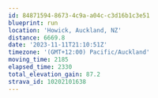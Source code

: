 ```yaml
---
id: 84871594-8673-4c9a-a04c-c3d16b1c3e51
blueprint: run
location: 'Howick, Auckland, NZ'
distance: 6669.8
date: '2023-11-11T21:10:51Z'
timezone: '(GMT+12:00) Pacific/Auckland'
moving_time: 2185
elapsed_time: 2330
total_elevation_gain: 87.2
strava_id: 10202101638
---
```

